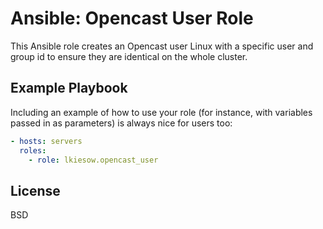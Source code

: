 Ansible: Opencast User Role
===========================

This Ansible role creates an Opencast user Linux with a specific user and group
id to ensure they are identical on the whole cluster.


Example Playbook
----------------

Including an example of how to use your role (for instance, with variables passed in as parameters) is always nice for users too:

```yaml
- hosts: servers
  roles:
    - role: lkiesow.opencast_user
```


License
-------

BSD

